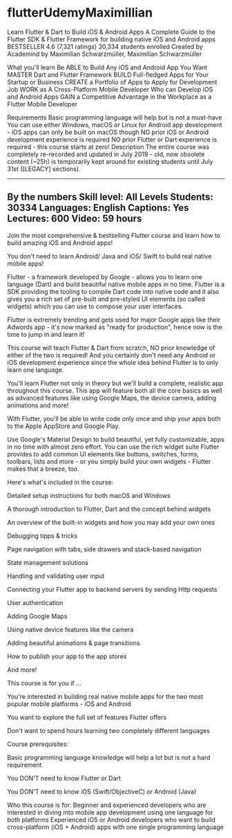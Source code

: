 # flutterUdemyMaximillian
Learn Flutter &amp; Dart to Build iOS &amp; Android Apps A Complete Guide to the Flutter SDK &amp; Flutter Framework for building native iOS and Android apps BESTSELLER 4.6 (7,321 ratings) 30,334 students enrolled Created by Academind by Maximilian Schwarzmüller, Maximilian Schwarzmüller

What you'll learn
Be ABLE to Build Any iOS and Android App You Want
MASTER Dart and Flutter Framework
BUILD Full-fledged Apps for Your Startup or Business
CREATE a Portfolio of Apps to Apply for Development Job
WORK as A Cross-Platform Mobile Developer Who can Develop iOS and Android Apps
GAIN a Competitive Advantage in the Workplace as a Flutter Mobile Developer


Requirements
Basic programming language will help but is not a must-have
You can use either Windows, macOS or Linux for Android app development - iOS apps can only be built on macOS though
NO prior iOS or Android development experience is required
NO prior Flutter or Dart experience is required - this course starts at zero!
Description
The entire course was completely re-recorded and updated in July 2019 - old, now obsolete content (~25h) is temporarily kept around for existing students until July 31st ([LEGACY] sections).

---
By the numbers
Skill level: All Levels
Students: 30334
Languages: English
Captions: Yes
Lectures: 600
Video: 59 hours
---

Join the most comprehensive & bestselling Flutter course and learn how to build amazing iOS and Android apps!

You don't need to learn Android/ Java and iOS/ Swift to build real native mobile apps!

Flutter - a framework developed by Google - allows you to learn one language (Dart) and build beautiful native mobile apps in no time. Flutter is a SDK providing the tooling to compile Dart code into native code and it also gives you a rich set of pre-built and pre-styled UI elements (so called widgets) which you can use to compose your user interfaces.

Flutter is extremely trending and gets used for major Google apps like their Adwords app - it's now marked as "ready for production", hence now is the time to jump in and learn it!

This course will teach Flutter & Dart from scratch, NO prior knowledge of either of the two is required! And you certainly don't need any Android or iOS development experience since the whole idea behind Flutter is to only learn one language.

You'll learn Flutter not only in theory but we'll build a complete, realistic app throughout this course. This app will feature both all the core basics as well as advanced features like using Google Maps, the device camera, adding animations and more!

With Flutter, you'll be able to write code only once and ship your apps both to the Apple AppStore and Google Play.

Use Google's Material Design to build beautiful, yet fully customizable, apps in no time with almost zero effort. You can use the rich widget suite Flutter provides to add common UI elements like buttons, switches, forms, toolbars, lists and more - or you simply build your own widgets - Flutter makes that a breeze, too.

Here's what's included in the course:

Detailed setup instructions for both macOS and Windows

A thorough introduction to Flutter, Dart and the concept behind widgets

An overview of the built-in widgets and how you may add your own ones

Debugging tipps & tricks

Page navigation with tabs, side drawers and stack-based navigation

State management solutions

Handling and validating user input

Connecting your Flutter app to backend servers by sending Http requests

User authentication

Adding Google Maps

Using native device features like the camera

Adding beautiful animations & page transitions

How to publish your app to the app stores

And more!

This course is for you if ...

You're interested in building real native mobile apps for the two most popular mobile platforms - iOS and Android

You want to explore the full set of features Flutter offers

Don't want to spend hours learning two completely different languages

Course prerequisites:

Basic programming language knowledge will help a lot but is not a hard requirement

You DON'T need to know Flutter or Dart

You DON'T need to know iOS (Swift/ObjectiveC) or Android (Java)

Who this course is for:
Beginner and experienced developers who are interested in diving into mobile app development using one language for both platforms
Experienced iOS or Android developers who want to build cross-platform (iOS + Android) apps with one single programming language
